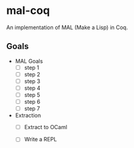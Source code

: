 # mal-coq
An implementation of MAL (Make a Lisp) in Coq.

## Goals

- MAL Goals
    - [ ] step 1
    - [ ] step 2
    - [ ] step 3
    - [ ] step 4
    - [ ] step 5
    - [ ] step 6
    - [ ] step 7
- Extraction
    - [ ] Extract to OCaml
    - [ ] Write a REPL

